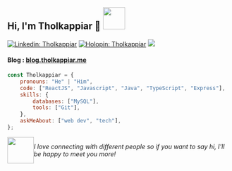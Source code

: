 <!-- [![@thokappiar's holopin board ](https://holopin.me/tholkappiar)](https://holopin.io/@tholkappiar) -->
<!-- ### Tholkappiar here 👋 -->
<!-- ### [Connect with me 💬](https://tholkappiar.bio.link/) -->
<!-- **Tholkappiar/Tholkappiar** is a ✨ _special_ ✨ repository because its `README.md` (this file) appears on your GitHub profile. -->
<!-- framework: "SpringBoot", -->

<h2> Hi, I'm Tholkappiar 👋  <img src="https://media.giphy.com/media/mGcNjsfWAjY5AEZNw6/giphy.gif" width="50"></h2>

[![Linkedin: Tholkappiar](https://img.shields.io/badge/-Tholkappiar-blue?style=flat-square&logo=Linkedin&logoColor=white&link=https://www.linkedin.com/in/tholkappiar/)](https://www.linkedin.com/in/tholkappiar/)
[![Holopin: Tholkappiar](https://img.shields.io/badge/-Holopin-green?style=flat-square&link=https://holopin.me/tholkappiar/)](https://holopin.io/@tholkappiar)
![](https://komarev.com/ghpvc/?username=tholkappiar&label=PROFILE+VIEWS)

<!-- Blog -->

#### Blog : [blog.tholkappiar.me](https://blog.tholkappiar.me)

<!-- Badges -->
<!-- ![](https://hit.yhype.me/github/profile?user_id=114584730) -->
<!-- [![GitHub Tholkappiar](https://img.shields.io/github/followers/tholkappiar?label=follow&style=social)](https://github.com/tholkappiar) -->

```javascript
const Tholkappiar = {
    pronouns: "He" | "Him",
    code: ["ReactJS", "Javascript", "Java", "TypeScript", "Express"],
    skills: {
        databases: ["MySQL"],
        tools: ["Git"],
    },
    askMeAbout: ["web dev", "tech"],
};
```

<div >
    <em>
        <p style="display: flex; align-items: center;">
              <img src="https://github.com/Anmol-Baranwal/Cool-GIFs-For-GitHub/assets/74038190/406eb3e6-caba-401d-93c8-e0a7941c84b9" width="60">
            I love connecting with different people so if you want to say hi, I'll be happy to meet you more!
        </p>
    </em>
</div>

